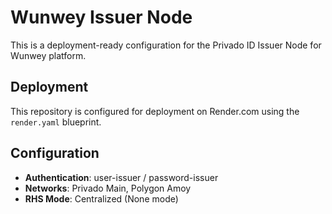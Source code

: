 # Wunwey Issuer Node

This is a deployment-ready configuration for the Privado ID Issuer Node for Wunwey platform.

## Deployment

This repository is configured for deployment on Render.com using the `render.yaml` blueprint.

## Configuration

- **Authentication**: user-issuer / password-issuer
- **Networks**: Privado Main, Polygon Amoy
- **RHS Mode**: Centralized (None mode)
